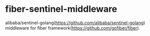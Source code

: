 # fiber-sentinel-middleware
alibaba/sentinel-golang(https://github.com/alibaba/sentinel-golang) middleware for fiber framework(https://github.com/gofiber/fiber).
